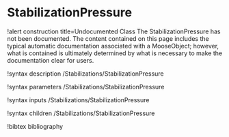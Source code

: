 <!-- MOOSE Documentation Stub: Remove this when content is added. -->

# StabilizationPressure

!alert construction title=Undocumented Class
The StabilizationPressure has not been documented. The content contained on this page includes the
typical automatic documentation associated with a MooseObject; however, what is contained is
ultimately determined by what is necessary to make the documentation clear for users.

!syntax description /Stabilizations/StabilizationPressure

!syntax parameters /Stabilizations/StabilizationPressure

!syntax inputs /Stabilizations/StabilizationPressure

!syntax children /Stabilizations/StabilizationPressure

!bibtex bibliography
